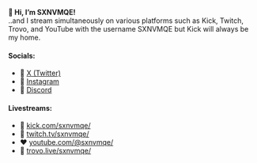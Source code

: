 **👋 Hi, I’m SXNVMQE!** <br>
..and I stream simultaneously on various platforms such as Kick, Twitch, Trovo, and YouTube with the username SXNVMQE but Kick will always be my home.

#### **Socials:**
- 🖤 [X (Twitter)](https://twitter.com/sxnvmqe/)
- 📸 [Instagram](https://instagram.com/sxnvmqe/)
- 💬 [Discord](https://discordapp.com/users/1137043490514157588/)

#### **Livestreams:**
- 💚 [kick.com/sxnvmqe/](https://kick.com/sxnvmqe/)
- 💜 [twitch.tv/sxnvmqe/](https://twitch.tv/sxnvmqe/)
- ❤️ [youtube.com/@sxnvmqe/](https://youtube.com/@sxnvmqe)
- 💚 [trovo.live/sxnvmqe/](https://trovo.live/sxnvmqe/)

<!---
sxnvmqe/sxnvmqe is a ✨ special ✨ repository because its `README.md` (this file) appears on your GitHub profile.
You can click the Preview link to take a look at your changes.
--->
